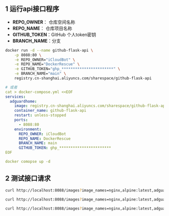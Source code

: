 ## 1 运行api接口程序

- **REPO_OWNER**：  仓库空间名称
- **REPO_NAME**：     仓库项目名称
- **GITHUB_TOKEN**：GitHub 个人token密钥
- **BRANCH_NAME**：分支

```bash
docker run -d --name github-flask-api \
	-p 8088:80 \
    -e REPO_OWNER="iCloudBot" \
    -e REPO_NAME="DockerRescue" \
    -e GITHUB_TOKEN="ghp_***********************" \
    -e BRANCH_NAME="main" \
    registry.cn-shanghai.aliyuncs.com/sharespace/github-flask-api
```

```yaml
# 或者
cat > docker-compose.yml <<EOF
services:
  adguardhome:
    image: registry.cn-shanghai.aliyuncs.com/sharespace/github-flask-api
    container_name: github-flask-api
    restart: unless-stopped
    ports:
      - 8088:80
    environment:
      REPO_OWNER: iCloudBot
      REPO_NAME: DockerRescue
      BRANCH_NAME: main
      GITHUB_TOKEN: ghp_***********************
EOF

docker comopse up -d
```

## 2 测试接口请求

```bash
curl http://localhost:8088/images?image_names=nginx,alpine:latest,adguard/adguardhome

curl http://localhost:8088/images?image_names=nginx,alpine:latest,adguard/adguardhome&arch=arm/v7

curl http://localhost:8088/images?image_names=nginx,alpine:latest,adguard/adguardhome&arch=arm/v7&email=cleverest@qq.com
```

